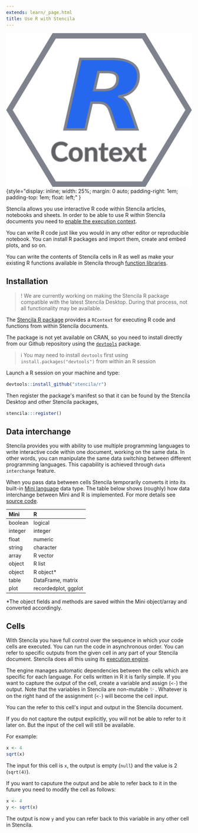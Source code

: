 ```yaml
---
extends: learn/_page.html
title: Use R with Stencila
---
```


![Stencila R Context](../img/r-context.png){style="display: inline; width: 25%; margin: 0 auto; padding-right: 1em; padding-top: 1em; float: left;" }

Stencila allows you use interactive R code within Stencila articles, notebooks and sheets.
In order to be able to use R within Stencila documents you need to
[enable the execution context](#installation).

You can write R code
just like you would in any other editor or reproducible notebook. You can install R packages and import them,
create and embed plots, and so on.

You can write the contents of Stencila cells in R as well as make your existing R functions available in Stencila through [function libraries](#functions).

## Installation

>! We are currently working on making the Stencila R package compatible with the latest Stencila Desktop. During that process, not all functionality may be available.

The [Stencila R package](https://github.com/stencila/r) provides a `RContext` for executing R code and functions from within Stencila documents.

The package is not yet available on CRAN, so you need to install directly from our Github repository using the [`devtools`](https://github.com/hadley/devtools) package.

>i You may need to install `devtools` first using `install.packages("devtools")` from within an R session

Launch a R session on your machine and type:

```r
devtools::install_github("stencila/r")
```

Then register the package's manifest so that it can be found by the Stencila Desktop and other Stencila packages,

```r
stencila:::register()
```


## Data interchange

Stencila provides you with ability to use multiple programming languages to write interactive code within
one document, working on the same data. In other words, you can manipulate the same data switching between different programming
languages. This capability is achieved through `data interchange` feature.

When you pass data between cells Stencila temporarily converts it into its built-in [Mini language](minihtml) data type.
The table below shows (roughly) how data interchange between Mini and R is implemented. For more details
see [source code](https://github.com/stencila/r/blob/master/R/type.R).

| Mini     | R                    |
|:--------|:---------------------|
| boolean | logical              |
| integer | integer              |
| float   | numeric              |
| string  | character            |
| array   | R vector             |
| object  | R list               |
| object  | R object*            |
| table   | DataFrame, matrix    |
| plot    | recordedplot, ggplot |

\*The object fields and methods are saved within the Mini object/array and converted accordingly.


## Cells

With Stencila you have full control over the sequence in which your code cells are executed. You can run the code in asynchronous order.
You can refer to specific outputs from the given cell in any part of your Stencila document.
Stencila does all this using its [execution engine](computation/engine.md).

The engine manages automatic dependencies between the cells which are specific for each language. For cells written in
R it is farily simple.  If you want to capture the output of the cell,
create a variable and assign (`<-`) the output.
Note that the variables in Stencila are non-mutable :sparkles: . Whatever is on the right hand of the assignment (`<-`)
will become the cell input.

You can the refer to this cell's input and output in the Stencila document.

If you do not capture the output explicitly, you will not be able to refer to it later on. But the input of the cell
will still be available.

For example:

```r
x <- 4
sqrt(x)
```

The input for this cell is `x`, the output is empty (`null`) and the value is 2 (`sqrt(4)`).

If you want to caputure the output and be able to refer back to it in the future you need to
modify the cell as follows:

```r
x <- 4
y <- sqrt(x)
```

The output is now `y` and you can refer back to this variable in any other cell in Stencila.

